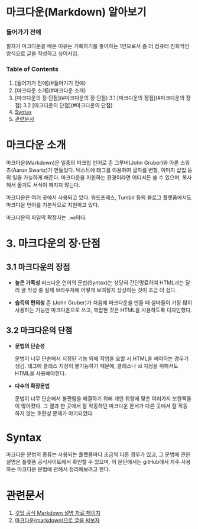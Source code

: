 # 마크다운(Markdown) 알아보기

### 들어가기 전에
필자가 마크다운을 배운 이유는 기록하기를 좋아하는 1인으로서 좀 더 컴퓨터 친화적인 양식으로 글을 작성하고 싶어서임.

### Table of Contents

1. [들어가기 전에](#들어가기 전에)
2. [마크다운 소개](#마크다운 소개)
3. [마크다운의 장·단점](#마크다운의 장·단점)
	3.1 [마크다운의 장점](#마크다운의 장점)
	3.2 [마크다운의 단점](#마크다운의 단점)
4. [Syntax](#Syntax)
5. [관련문서](#관련문서)


# 마크다운 소개
마크다운(Markdown)은 일종의 마크업 언어로 존 그루버(John Gruber)와 아론 스워츠(Aaron Swartz)가 만들었다. 텍스트에 태그를 이용하여 글자를 변형, 이미지 삽입 등의 일을 가능하게 해준다. 마크다운을 지원하는 환경이라면 어디서든 쓸 수 있으며, 복사해서 옮겨도 서식이 깨지지 않는다. 


마크다운은 여러 곳에서 사용되고 있다. 워드프레스, Tumblr 등의 블로그 플랫폼에서도 마크다운 언어를 기본적으로 지원하고 있다. 

마크다운의 파일의 확장자는 `.md`이다.

# 3. 마크다운의 장·단점
## 3.1 마크다운의 장점

- **높은 가독성**
	마크다운 언어의 문법(Syntax)는 상당히 간단명료하여 HTML과는 달리 글 작성 중 실제 브라우저에 어떻게 보여질지 상상하는 것이 조금 더 쉽다. 

- **습득의 편의성** 
	존 (John Gruber)가 처음에 마크다운을 만들 때 살마들이 가장 많이 사용하는 기능만 마크다운으로 쓰고, 복잡한 것은 HTML을 사용하도록 디자인했다. 

## 3.2 마크다운의 단점
- **문법의 단순성** 


	문법이 너무 단순해서 지정된 기능 외에 작업을 요할 시 HTML을 써야하는 경우가 생김. 태그에 클래스 지정이 불가능하기 때문에, 클래스나 id 지정을 위해서도 HTML을 사용해야한다. 

- **다수의 확장문법**


	문법이 너무 단순해서 불편함을 해결하기 위해 개인 취향에 맞춘 여러가지 보완책들이 많아졌다. 그 결과 한 곳에서 잘 작동하던 마크다운 문서가 다른 곳에서 잘 작동하지 않는 호환성 문제가 야기되었다. 

# Syntax

마크다운 문법의 종류는 사용되는 플랫폼마다 조금씩 다른 경우가 있고, 그 문법에 관한 설명은 플랫폼 공식사이트에서 확인할 수 있으며, 이 문단에서는 gitHub에서 자주 사용하는 마크다운 문법에 관해서 정리해보려고 한다. 



# 관련문서
1. [깃업 공식 Markdown 설명 자료 페이지](https://guides.github.com/features/mastering-markdown/)
2. [마크다운(markdown)으로 글을 써보자](http://blog.kalkin7.com/2014/02/10/lets-write-using-markdown/)
